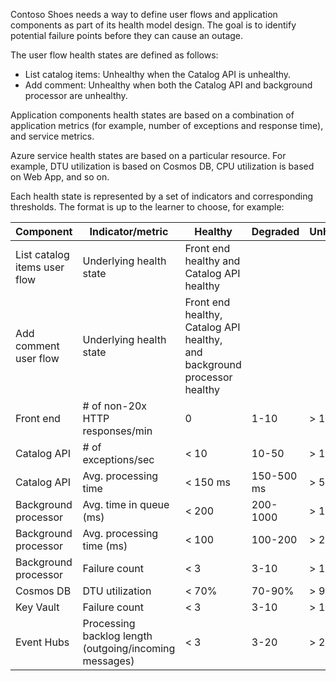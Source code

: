Contoso Shoes needs a way to define user flows and application components as part of its health model design. The goal is to identify potential failure points before they can cause an outage.

The user flow health states are defined as follows:

- List catalog items: Unhealthy when the Catalog API is unhealthy.
- Add comment: Unhealthy when both the Catalog API and background processor are unhealthy.

Application components health states are based on a combination of application metrics (for example, number of exceptions and response time), and service metrics.

Azure service health states are based on a particular resource. For example, DTU utilization is based on Cosmos DB, CPU utilization is based on Web App, and so on.

Each health state is represented by a set of indicators and corresponding thresholds. The format is up to the learner to choose, for example:

| Component | Indicator/metric | Healthy | Degraded | Unhealthy |
| --------- | ---------------- | ------- | -------- | --------- |
| List catalog items user flow | Underlying health state | Front end healthy and Catalog API healthy |
| Add comment user flow | Underlying health state | Front end healthy, Catalog API healthy, and background processor healthy |
| Front end | # of non-20x HTTP responses/min | 0 | 1-10 | > 10 |
| Catalog API | # of exceptions/sec | < 10 | 10-50 | > 10 |
| Catalog API | Avg. processing time | < 150 ms | 150-500 ms | > 500 ms |
| Background processor | Avg. time in queue (ms) | < 200 | 200-1000 | > 1000 |
| Background processor | Avg. processing time (ms) | < 100 | 100-200 | > 200 |
| Background processor | Failure count | < 3 | 3-10 | > 10 |
| Cosmos DB | DTU utilization | < 70% | 70-90% | > 90% |
| Key Vault | Failure count | < 3 | 3-10 | > 10 |
| Event Hubs | Processing backlog length (outgoing/incoming messages) | < 3 | 3-20 |  > 20 |
